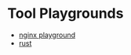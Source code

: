 # Tool Playgrounds

- [nginx playground](https://nginx-playground.wizardzines.com/)
- [rust](https://play.rust-lang.org/?version=stable&mode=debug&edition=2021)
